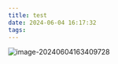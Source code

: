 ```yaml
---
title: test
date: 2024-06-04 16:17:32
tags:
---
```


![image-20240604163409728](/img/image-20240604163409728.png)
